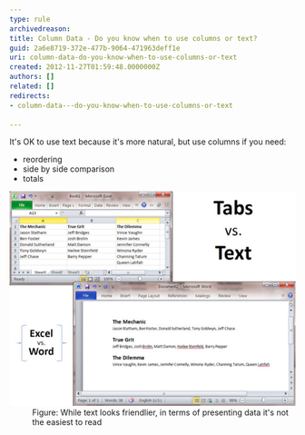 ```yaml
---
type: rule
archivedreason: 
title: Column Data - Do you know when to use columns or text?
guid: 2a6e8719-372e-477b-9064-471963deff1e
uri: column-data-do-you-know-when-to-use-columns-or-text
created: 2012-11-27T01:59:48.0000000Z
authors: []
related: []
redirects:
- column-data---do-you-know-when-to-use-columns-or-text

---
```


It's OK to use text because it's more natural, but use columns if you need:

* reordering
* side by side comparison
* totals


<!--endintro-->
<dl class="Image"><dt><img alt="Bad alignment" src="../../assets/ColumnsText.jpg"></dt>
<dd>Figure: While text looks friendlier, in terms of presenting data it's not the easiest to read</dd></dl>
